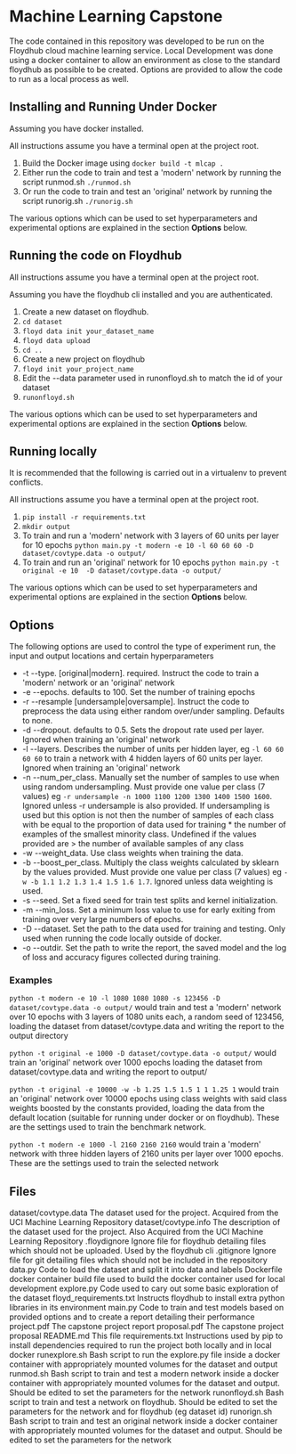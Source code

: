 # Machine Learning Capstone

The code contained in this repository was developed to be run on the Floydhub cloud machine learning service. Local Development was done using a docker container to allow an environment as close to the standard floydhub as possible to be created. Options are provided to allow the code to run as a local process as well.

## Installing and Running Under Docker

Assuming you have docker installed.

All instructions assume you have a terminal open at the project root.

1. Build the Docker image using `docker build -t mlcap .`
2. Either run the code to train and test  a 'modern' network by running the script runmod.sh `./runmod.sh`
3. Or run the code to train and test an 'original' network by running the script runorig.sh `./runorig.sh`

The various options which can be used to set hyperparameters and experimental options are explained in the section **Options** below.

## Running the code on Floydhub

All instructions assume you have a terminal open at the project root.

Assuming you have the floydhub cli installed and you are authenticated.

1. Create a new dataset on floydhub.
2. `cd dataset`
3. `floyd data init your_dataset_name`
4. `floyd data upload`
5. `cd ..`
6. Create a new project on floydhub
7. `floyd init your_project_name`
8. Edit the --data parameter used in runonfloyd.sh to match the id of your dataset
9. `runonfloyd.sh`

The various options which can be used to set hyperparameters and experimental options are explained in the section **Options** below.

## Running locally

It is recommended that the following is carried out in a virtualenv to prevent conflicts.

All instructions assume you have a terminal open at the project root.

1. `pip install -r requirements.txt`
2. `mkdir output`
3. To train and run a 'modern' network with 3 layers of 60 units per layer for 10 epochs `python main.py -t modern -e 10 -l 60 60 60 -D dataset/covtype.data -o output/`
4. To train and run an 'original' network for 10 epochs `python main.py -t original -e 10  -D dataset/covtype.data -o output/`

The various options which can be used to set hyperparameters and experimental options are explained in the section **Options** below.

## Options
The following options are used to control the type of experiment run, the input and output locations and certain hyperparameters

* -t --type. [original|modern]. required. Instruct the code to train a 'modern' network or an 'original' network
* -e --epochs. defaults to 100. Set the number of training epochs
* -r --resample [undersample|oversample]. Instruct the code to preprocess the data using either random over/under sampling. Defaults to none.
* -d --dropout. defaults to 0.5. Sets the dropout rate used per layer. Ignored when training an 'original' network
* -l --layers. Describes the number of units per hidden layer, eg `-l 60 60 60 60` to train a network with 4 hidden layers of 60 units per layer. Ignored when training an 'original' network
* -n --num_per_class. Manually set the number of samples to use when using random undersampling. Must provide one value per class (7 values) eg `-r undersample -n 1000 1100 1200 1300 1400 1500 1600`. Ignored unless -r undersample is also provided. If undersampling is used but this option is not then the number of samples of each class with be equal to the proportion of data used for training * the number of examples of the smallest minority class. Undefined if the values provided are > the number of available samples of any class
* -w --weight_data. Use class weights when training the data.
* -b --boost_per_class. Multiply the class weights calculated by sklearn by the values provided. Must provide one value per class (7 values) eg `-w -b 1.1 1.2 1.3 1.4 1.5 1.6 1.7`. Ignored unless data weighting is used.
* -s --seed. Set a fixed seed for train test splits and kernel initialization.
* -m --min_loss. Set a minimum loss value to use for early exiting from training over very large numbers of epochs.
* -D --dataset. Set the path to the data used for training and testing. Only used when running the code locally outside of docker.
* -o --outdir. Set the path to write the report, the saved model and the log of loss and accuracy figures collected during training.

### Examples
`python -t modern -e 10 -l 1080 1080 1080 -s 123456 -D dataset/covtype.data -o output/` would train and test a 'modern' network over 10 epochs with 3 layers of 1080 units each, a random seed of 123456, loading the dataset from dataset/covtype.data and writing the report to the output directory

`python -t original -e 1000 -D dataset/covtype.data -o output/` would train an 'original' network over 1000 epochs loading the dataset from dataset/covtype.data and writing the report to output/

`python -t original -e 10000 -w -b 1.25 1.5 1.5 1 1 1.25 1` would train an 'original' network over 10000 epochs using class weights with said class weights boosted by the constants provided, loading the data from the default location (suitable for running under docker or on floydhub). These are the settings used to train the benchmark network.

`python -t modern -e 1000 -l 2160 2160 2160` would train a 'modern' network with three hidden layers of 2160 units per layer over 1000 epochs. These are the settings used to train the selected network

## Files
dataset/covtype.data The dataset used for the project. Acquired from the UCI Machine Learning Repository
dataset/covtype.info The description of the dataset used for the project. Also Acquired from the UCI Machine Learning Repository
.floydignore Ignore file for floydhub detailing files which should not be uploaded. Used by the floydhub cli
.gitignore Ignore file for git detailing files which should not be included in the repository
data.py Code to load the dataset and split it into data and labels
Dockerfile docker container build file used to build the docker container used for local development
explore.py Code used to cary out some basic exploration of the dataset
floyd_requirements.txt Instructs floydhub to install extra python libraries in its environment
main.py Code to train and test models based on provided options and to create a report detailing their performance
project.pdf The capstone project report
proposal.pdf The capstone project proposal
README.md This file
requirements.txt Instructions used by pip to install dependencies required to run the project both locally and in local docker
runexplore.sh Bash script to run the explore.py file inside a docker container with appropriately mounted volumes for the dataset and output
runmod.sh Bash script to train and test a modern network inside a docker container with appropriately mounted volumes for the dataset and output. Should be edited to set the parameters for the network
runonfloyd.sh Bash script to train and test a network on floydhub. Should be edited to set the parameters for the network and for floydhub (eg dataset id)
runorign.sh Bash script to train and test an original network inside a docker container with appropriately mounted volumes for the dataset and output. Should be edited to set the parameters for the network
